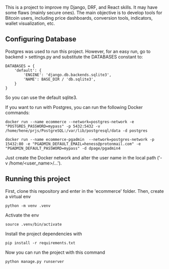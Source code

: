 This is a project to improve my Django, DRF, and React skills. It may have some flaws (mainly secure ones).
The main objective is to develop tools for Bitcoin users, including price dashboards, conversion tools, indicators, wallet visualization, etc. 

## Configuring Database
Postgres was used to run this project. However, for an easy run, go to backend > settings.py and substitute the DATABASES constant to: 

```
DATABASES = {
    'default': {
        'ENGINE': 'django.db.backends.sqlite3',
        'NAME': BASE_DIR / 'db.sqlite3',
    }
}
```
So you can use the default sqlite3. 

If you want to run with Postgres, you can run the following Docker commands:


```
docker run --name ecommerce --network=postgres-network -e "POSTGRES_PASSWORD=mypass" -p 5432:5432 -v /home/hene/prjs/PostgreSQL:/var/lib/postgresql/data -d postgres
```

```
docker run --name ecommerce-pgadmin  --network=postgres-network -p 15432:80 -e "PGADMIN_DEFAULT_EMAIL=heness@protonmail.com" -e "PGADMIN_DEFAULT_PASSWORD=mypass" -d dpage/pgadmin4
```

Just create the Docker network and alter the user name in the local path  ('-v /home/<user_name>/...'). 



## Running this project

First, clone this repository and enter in the 'ecommerce' folder. Then, create a virtual env

```
python -m venv .venv
```

Activate the env

```
source .venv/bin/activate
```


Install the project dependencies with

```
pip install -r requirements.txt
```

Now you can run the project with this command

```
python manage.py runserver
```